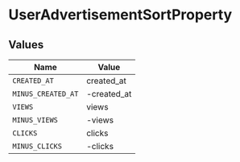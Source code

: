 # UserAdvertisementSortProperty


## Values

| Name               | Value              |
| ------------------ | ------------------ |
| `CREATED_AT`       | created_at         |
| `MINUS_CREATED_AT` | -created_at        |
| `VIEWS`            | views              |
| `MINUS_VIEWS`      | -views             |
| `CLICKS`           | clicks             |
| `MINUS_CLICKS`     | -clicks            |